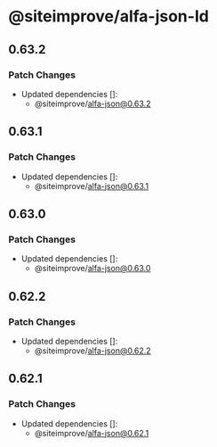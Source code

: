 # @siteimprove/alfa-json-ld

## 0.63.2

### Patch Changes

- Updated dependencies []:
  - @siteimprove/alfa-json@0.63.2

## 0.63.1

### Patch Changes

- Updated dependencies []:
  - @siteimprove/alfa-json@0.63.1

## 0.63.0

### Patch Changes

- Updated dependencies []:
  - @siteimprove/alfa-json@0.63.0

## 0.62.2

### Patch Changes

- Updated dependencies []:
  - @siteimprove/alfa-json@0.62.2

## 0.62.1

### Patch Changes

- Updated dependencies []:
  - @siteimprove/alfa-json@0.62.1
